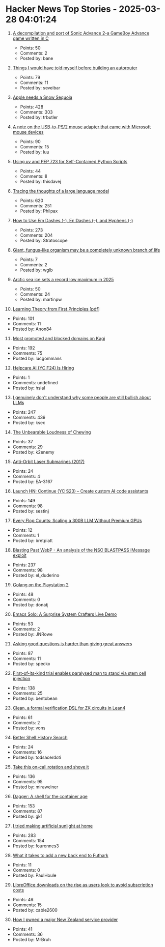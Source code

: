 # Hacker News Top Stories - 2025-03-28 04:01:24

1. [A decompilation and port of Sonic Advance 2-a GameBoy Advance game written in C](https://github.com/SAT-R/sa2)
   - Points: 50
   - Comments: 2
   - Posted by: bane

2. [Things I would have told myself before building an autorouter](https://blog.autorouting.com/p/13-things-i-would-have-told-myself)
   - Points: 79
   - Comments: 11
   - Posted by: seveibar

3. [Apple needs a Snow Sequoia](https://reviews.ofb.biz/safari/article/1300.html)
   - Points: 428
   - Comments: 303
   - Posted by: trbutler

4. [A note on the USB-to-PS/2 mouse adapter that came with Microsoft mouse devices](https://devblogs.microsoft.com/oldnewthing/20250325-00/?p=110993)
   - Points: 90
   - Comments: 15
   - Posted by: luu

5. [Using uv and PEP 723 for Self-Contained Python Scripts](https://thisdavej.com/share-python-scripts-like-a-pro-uv-and-pep-723-for-easy-deployment/)
   - Points: 44
   - Comments: 8
   - Posted by: thisdavej

6. [Tracing the thoughts of a large language model](https://www.anthropic.com/research/tracing-thoughts-language-model)
   - Points: 620
   - Comments: 251
   - Posted by: Philpax

7. [How to Use Em Dashes (–), En Dashes (–), and Hyphens (-)](https://www.merriam-webster.com/grammar/em-dash-en-dash-how-to-use)
   - Points: 273
   - Comments: 204
   - Posted by: Stratoscope

8. [Giant, fungus-like organism may be a completely unknown branch of life](https://www.livescience.com/animals/giant-fungus-like-organism-may-be-a-completely-unknown-branch-of-life)
   - Points: 7
   - Comments: 2
   - Posted by: wglb

9. [Arctic sea ice sets a record low maximum in 2025](https://nsidc.org/sea-ice-today/analyses/arctic-sea-ice-sets-record-low-maximum-2025)
   - Points: 50
   - Comments: 24
   - Posted by: martinpw

10. [Learning Theory from First Principles [pdf]](https://www.di.ens.fr/~fbach/ltfp_book.pdf)
   - Points: 101
   - Comments: 11
   - Posted by: Anon84

11. [Most promoted and blocked domains on Kagi](https://kagi.com/stats?stat=leaderboard)
   - Points: 192
   - Comments: 75
   - Posted by: lucgommans

12. [Helpcare AI (YC F24) Is Hiring](https://docs.google.com/forms/d/e/1FAIpQLScpzOyP_mk3muEpbKrnW8UTZB_yP5SJwjbeT8_6A6fhdvpJCg/viewform?usp=preview)
   - Points: 1
   - Comments: undefined
   - Posted by: hsial

13. [I genuinely don't understand why some people are still bullish about LLMs](https://twitter.com/skdh/status/1905132853672784121)
   - Points: 247
   - Comments: 439
   - Posted by: ksec

14. [The Unbearable Loudness of Chewing](https://asteriskmag.com/issues/09/the-unbearable-loudness-of-chewing/)
   - Points: 37
   - Comments: 29
   - Posted by: k2enemy

15. [Anti-Orbit Laser Submarines (2017)](http://toughsf.blogspot.com/2017/10/anti-orbit-laser-submarines.html)
   - Points: 24
   - Comments: 4
   - Posted by: EA-3167

16. [Launch HN: Continue (YC S23) – Create custom AI code assistants](https://hub.continue.dev/explore/assistants)
   - Points: 149
   - Comments: 98
   - Posted by: sestinj

17. [Every Flop Counts: Scaling a 300B LLM Without Premium GPUs](https://arxiv.org/abs/2503.05139)
   - Points: 12
   - Comments: 1
   - Posted by: bretpiatt

18. [Blasting Past WebP - An analysis of the NSO BLASTPASS iMessage exploit](https://googleprojectzero.blogspot.com/2025/03/blasting-past-webp.html)
   - Points: 237
   - Comments: 98
   - Posted by: el_duderino

19. [Golang on the Playstation 2](https://rgsilva.com/blog/ps2-go-part-1/)
   - Points: 48
   - Comments: 0
   - Posted by: donatj

20. [Emacs Solo: A Surprise System Crafters Live Demo](https://www.rahuljuliato.com/posts/emacs-solo-demo)
   - Points: 53
   - Comments: 2
   - Posted by: JNRowe

21. [Asking good questions is harder than giving great answers](https://newsletter.dancohen.org/archive/asking-good-questions-is-harder-than-giving-great-answers/)
   - Points: 87
   - Comments: 11
   - Posted by: speckx

22. [First-of-its-kind trial enables paralysed man to stand via stem cell injection](https://www.nature.com/articles/d41586-025-00863-0?linkId=13622861)
   - Points: 138
   - Comments: 25
   - Posted by: bentobean

23. [Clean, a formal verification DSL for ZK circuits in Lean4](https://blog.zksecurity.xyz/posts/clean/)
   - Points: 61
   - Comments: 2
   - Posted by: vons

24. [Better Shell History Search](https://tratt.net/laurie/blog/2025/better_shell_history_search.html)
   - Points: 24
   - Comments: 16
   - Posted by: todsacerdoti

25. [Take this on-call rotation and shove it](https://www.scottsmitelli.com/articles/take-oncall-and-shove-it/)
   - Points: 136
   - Comments: 95
   - Posted by: mirawelner

26. [Dagger: A shell for the container age](https://dagger.io/blog/dagger-shell)
   - Points: 153
   - Comments: 87
   - Posted by: gk1

27. [I tried making artificial sunlight at home](https://victorpoughon.fr/i-tried-making-artificial-sunlight-at-home/)
   - Points: 283
   - Comments: 154
   - Posted by: fouronnes3

28. [What it takes to add a new back end to Futhark](https://futhark-lang.org/blog/2025-03-04-adding-a-new-backend.html)
   - Points: 11
   - Comments: 0
   - Posted by: PaulHoule

29. [LibreOffice downloads on the rise as users look to avoid subscription costs](https://www.computerworld.com/article/3840480/libreoffice-downloads-on-the-rise-as-users-look-to-avoid-subscription-costs.html)
   - Points: 46
   - Comments: 15
   - Posted by: cable2600

30. [How I pwned a major New Zealand service provider](https://mrbruh.com/majorprovider/)
   - Points: 41
   - Comments: 36
   - Posted by: MrBruh


